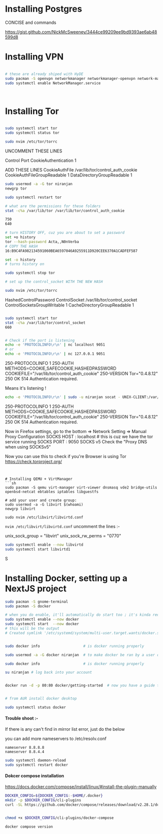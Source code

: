 # Installing Postgres

CONCISE and commands

https://gist.github.com/NickMcSweeney/3444ce99209ee9bd9393ae6ab48599d8





# Installing VPN 

```sh

# these are already shiped with HyDE
sudo pacman -S openvpn networkmanager networkmanager-openvpn network-manager-applet 
sudo systemctl enable NetworkManager.service




```



# Installing Tor


```sh

sudo systemctl start tor
sudo systemctl status tor

sudo nvim /etc/tor/torrc
```

UNCOMMENT THESE LINES

Control Port 
CookieAuthentication 1

ADD THESE LINES
CookieAuthFile /var/lib/tor/control_auth_cookie
CookieAuthFileGroupReadable  1
DataDirectoryGroupReadable   1


```sh
sudo usermod -a -G tor niranjan
newgrp tor

sudo systemctl restart tor

# what are the permissions for these folders
stat -c%a /var/lib/tor /var/lib/tor/control_auth_cookie

750
640

# turn HISTORY OFF, cuz you are about to set a password 
set +o history
tor --hash-password Acta,,N0nVerba
# COPY THE HASH
16:B9C4FA982134591060BEA6597046A9255911D920CEE6370A1CADFEF587

set -o history
# turns history on

sudo systemctl stop tor

# set up the control_socket WITH THE NEW HASH

sudo nvim /etc/tor/torrc
```

HashedControlPassword <whatever was the output you copied >
ControlSocket /var/lib/tor/control_socket
ControlSocketsGroupWritable 1
CacheDirectoryGroupReadable 1


```sh

sudo systemctl start tor
stat -c%a /var/lib/tor/control_socket
660


# Check if the port is listening
echo -e 'PROTOCOLINFO\r\n' | nc localhost 9051
# or
echo -e 'PROTOCOLINFO\r\n' | nc 127.0.0.1 9051
```
250-PROTOCOLINFO 1
250-AUTH METHODS=COOKIE,SAFECOOKIE,HASHEDPASSWORD COOKIEFILE="/var/lib/tor/control_auth_cookie"
250-VERSION Tor="0.4.8.12"
250 OK
514 Authentication required.

Means it's listening !

```sh
echo -e 'PROTOCOLINFO\r\n' | sudo -u niranjan socat - UNIX-CLIENT:/var/lib/tor/control_socket
```

250-PROTOCOLINFO 1
250-AUTH METHODS=COOKIE,SAFECOOKIE,HASHEDPASSWORD COOKIEFILE="/var/lib/tor/control_auth_cookie"
250-VERSION Tor="0.4.8.12"
250 OK
514 Authentication required.


Now in Firefox settings, go to the bottom => Network Setting => Manual Proxy Configuration
SOCKS HOST : localhost # this is cuz we have the tor service running 
SOCKS PORT : 9050
SOCKS v5
Check the "Proxy  DNS when using SOCKSv5"

Now you can use this to check if you're Browser is using Tor
https://check.torproject.org/ 


```


# Installing QEMU + VirtManager
```sh
sudo pacman -S qemu virt-manager virt-viewer dnsmasq vde2 bridge-utils openbsd-netcat ebtables iptables libguestfs

# add your user and create group:
sudo usermod -a -G libvirt $(whoami)
newgrp libvirt

sudo nvim /etc/libvirt/libvirtd.conf

```

`nvim /etc/libvirt/libvirtd.conf`
uncomment the lines :- 

unix_sock_group = "libvirt"
unix_sock_rw_perms = "0770"



```sh
sudo systemctl enable --now libvirtd
sudo systemctl start libvirtd1
```
S

# Installing Docker, setting up a NextJS project

```sh
sudo pacman -S gnome-terminal
sudo pacman -S docker

# when you do enable, it'll automatically do start too ; it's kinda redundant but oh well !
sudo systemctl enable --now docker
sudo systemctl start  --now docker
# this will be the output 
# Created symlink '/etc/systemd/system/multi-user.target.wants/docker.service' → '/usr/lib/systemd/system/docker.service'


sudo docker info                    # is docker running properly

sudo usermod -a -G docker niranjan  # to make docker be ran by a user otehr than root

sudo docker info                    # is docker running properly

su niranjan # log back into your account 


docker run -d -p 80:80 docker/getting-started  # now you have a guide that can be ran from localhost:80


# from AUR install docker desktop

sudo systemctl status docker 

```

#### Trouble shoot :-

If there is any can't find in mirror list error, just do the below

you can add more nameservers to /etc/resolv.conf
```
nameserver 8.8.8.8
nameserver 8.8.4.4
```

```sh
sudo systemctl daemon-reload
sudo systemctl restart docker
```


#### Dokcer compose installation

https://docs.docker.com/compose/install/linux/#install-the-plugin-manually 

```sh
DOCKER_CONFIG=${DOCKER_CONFIG:-$HOME/.docker}
mkdir -p $DOCKER_CONFIG/cli-plugins
curl -SL https://github.com/docker/compose/releases/download/v2.28.1/docker-compose-linux-x86_64 -o $DOCKER_CONFIG/cli-plugins/docker-compose


chmod +x $DOCKER_CONFIG/cli-plugins/docker-compose

docker compose version
```